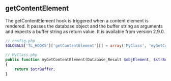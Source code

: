 getContentElement
-----------------

The getContentElement hook is triggered when a content element is rendered. It passes the database object and the buffer string as arguments and expects a buffer string as return value. It is available from version 2.9.0.

```php
// config.php
$GLOBALS['TL_HOOKS']['getContentElement'][] = array('MyClass', 'myGetContentElement');
 
// MyClass.php
public function myGetContentElement(Database_Result $objElement, $strBuffer)
{
    return $strBuffer;
}
``` 
